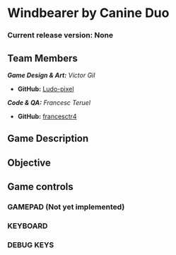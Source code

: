 # Windbearer by Canine Duo

### Current release version: None

## Team Members

_**Game Design & Art:** Víctor Gil_
* **GitHub:** [Ludo-pixel](https://github.com/Ludo-pixel)

_**Code & QA:** Francesc Teruel_
* **GitHub:** [francesctr4](https://github.com/francesctr4)

## Game Description



## Objective



## Game controls



### GAMEPAD (Not yet implemented) ###



### KEYBOARD ###


### DEBUG KEYS ###

